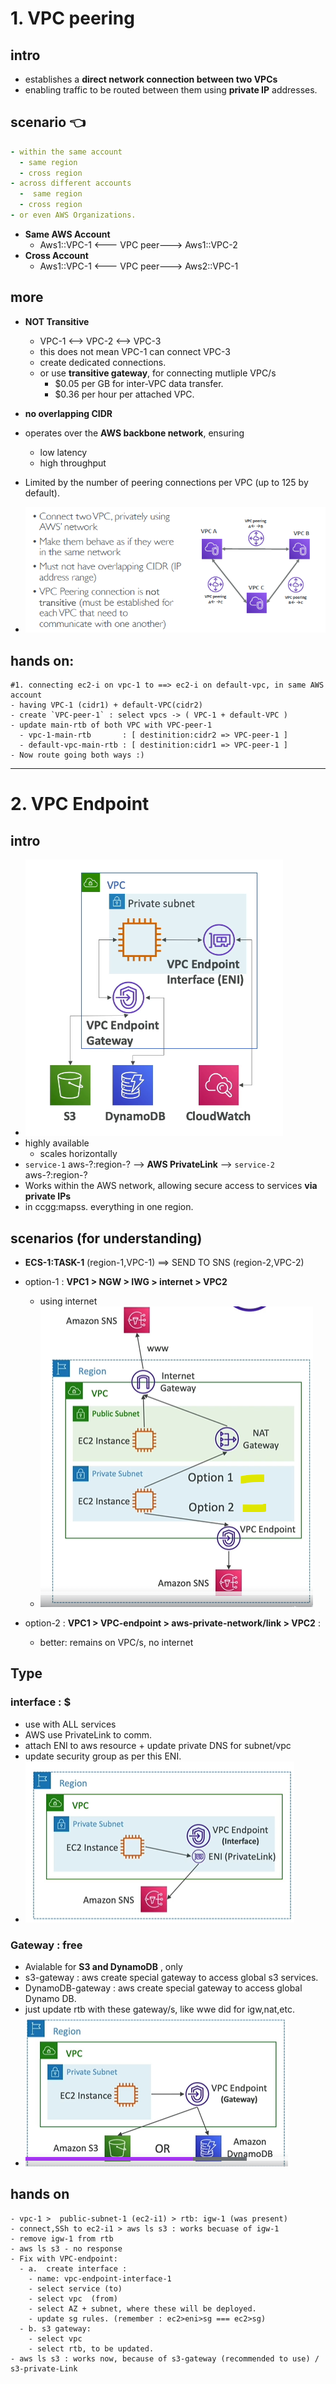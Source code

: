 # 1. VPC peering
## intro
- establishes a **direct network connection between two VPCs**
- enabling traffic to be routed between them using **private IP** addresses.


##  scenario :point_left:
```yaml
- within the same account 
  - same region
  - cross region
- across different accounts
  -  same region
  - cross region
- or even AWS Organizations.
```
- **Same AWS Account**
  - Aws1::VPC-1  <--- VPC peer---> Aws1::VPC-2
- **Cross Account**
  - Aws1::VPC-1  <--- VPC peer---> Aws2::VPC-1
  
## more    
- **NOT Transitive** 
  - VPC-1  <--> VPC-2 <--> VPC-3 
  - this does not mean VPC-1 can connect VPC-3
  - create dedicated connections.
  - or use **transitive gateway**, for connecting mutliple VPC/s
    - $0.05 per GB for inter-VPC data transfer.
    - $0.36 per hour per attached VPC.
 
- **no overlapping CIDR**
- operates over the **AWS backbone network**, ensuring
  - low latency 
  - high throughput

- Limited by the number of peering connections per VPC (up to 125 by default).
- ![img_1.png](../99_img/vpc-1/v2/img_1.png)

## hands on: 
```
#1. connecting ec2-i on vpc-1 to ==> ec2-i on default-vpc, in same AWS account
- having VPC-1 (cidr1) + default-VPC(cidr2) 
- create `VPC-peer-1` : select vpcs -> ( VPC-1 + default-VPC )
- update main-rtb of both VPC with VPC-peer-1
  - vpc-1-main-rtb       : [ destinition:cidr2 => VPC-peer-1 ]
  - default-vpc-main-rtb : [ destinition:cidr1 => VPC-peer-1 ]
- Now route going both ways :) 
```

---
# 2. VPC Endpoint 
## intro
- ![img.png](../99_img/vpc-1/v2/img.png)
- highly available
  - scales horizontally
- `service-1` aws-?:region-? --> **AWS PrivateLink** -->  `service-2` aws-?:region-?
- Works within the AWS network, allowing secure access to services **via private IPs**
- in ccgg:mapss. everything in one region.

## scenarios (for understanding)
- **ECS-1:TASK-1** (region-1,VPC-1) ==> SEND TO SNS (region-2,VPC-2)
- option-1 : **VPC1 > NGW > IWG > internet > VPC2**
  - using internet
  - ![img.png](../99_img/vpc-3/img.png)
    
- option-2 : **VPC1 > VPC-endpoint > aws-private-network/link > VPC2** : 
  - better: remains on VPC/s, no internet

## Type
### interface : $
- use with ALL services
- AWS use PrivateLink to comm.
- attach ENI to aws resource + update private DNS for subnet/vpc
- update security group as per this ENI.
- ![img_1.png](../99_img/vpc-3/img_1.png)

### Gateway : free
-  Avialable for  **S3 and DynamoDB** , only 
- s3-gateway : aws create special gateway to access global s3 services.
- DynamoDB-gateway :  aws create special gateway to access global Dynamo DB.
- just update rtb with these gateway/s, like wwe did for igw,nat,etc.
- ![img_2.png](../99_img/vpc-3/img_2.png)

## hands on
```
- vpc-1 >  public-subnet-1 (ec2-i1) > rtb: igw-1 (was present)
- connect,SSh to ec2-i1 > aws ls s3 : works becuase of igw-1
- remove igw-1 from rtb
- aws ls s3 - no response
- Fix with VPC-endpoint:
  - a.  create interface : 
    - name: vpc-endpoint-interface-1
    - select service (to)
    - select vpc  (from)
    - select AZ + subnet, where these will be deployed.
    - update sg rules. (remember : ec2>eni>sg === ec2>sg)
  - b. s3 gateway:
    - select vpc
    - select rtb, to be updated.
- aws ls s3 : works now, because of s3-gateway (recommended to use) / s3-private-Link
```



  
